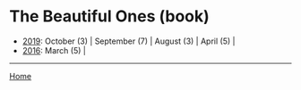 # The Beautiful Ones (book)

  * [2019](./the-beautiful-ones-book-2019.md): 
      October (3) | 
      September (7) | 
      August (3) | 
      April (5) | 
  * [2016](./the-beautiful-ones-book-2016.md): 
      March (5) | 

----

[Home](../)
